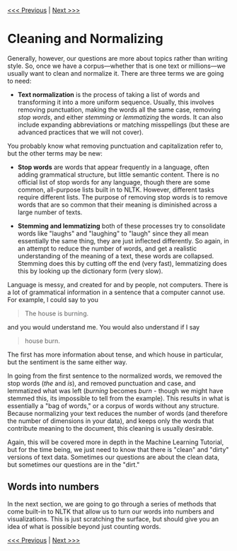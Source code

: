 [<<< Previous](text_as_data.md) | [Next >>>](preparing.md)

# Cleaning and Normalizing

Generally, however, our questions are more about topics rather than writing style. So, once we have a corpus—whether that is one text or millions—we usually want to clean and normalize it. There are three terms we are going to need:

* **Text normalization** is the process of taking a list of words and transforming it into a more uniform sequence. Usually, this involves removing punctuation, making the words all the same case, removing *stop words*, and either *stemming* or *lemmatizing* the words. It can also include expanding abbreviations or matching misspellings (but these are advanced practices that we will not cover).

You probably know what removing punctuation and capitalization refer to, but the other terms may be new:

* **Stop words** are words that appear frequently in a language, often adding grammatical structure, but little semantic content. There is no official list of stop words for any language, though there are some common, all-purpose lists built in to NLTK. However, different tasks require different lists. The purpose of removing stop words is to remove words that are so common that their meaning is diminished across a large number of texts.

* **Stemming and lemmatizing** both of these processes try to consolidate words like "laughs" and "laughing" to  "laugh" since they all mean essentially the same thing, they are just inflected differently. So again, in an attempt to reduce the number of words, and get a realistic understanding of the meaning of a text, these words are collapsed. Stemming does this by cutting off the end (very fast), lemmatizing does this by looking up the dictionary form (very slow).

Language is messy, and created for and by people, not computers. There is a lot of grammatical information in a sentence that a computer cannot use. For example, I could say to you 

> The house is burning. 

and you would understand me. You would also understand if I say 

> house burn. 

The first has more information about tense, and which house in particular, but the sentiment is the same either way. 

In going from the first sentence to the normalized words, we removed the stop words (*the* and *is*), and removed punctuation and case, and lemmatized what was left (*burning* becomes *burn* - though we might have stemmed this, its impossible to tell from the example). This results in what is essentially a "bag of words," or a corpus of words without any structure. Because normalizing your text reduces the number of words (and therefore the number of dimensions in your data), and keeps only the words that contribute meaning to the document, this cleaning is usually desirable. 

Again, this will be covered more in depth in the Machine Learning Tutorial, but for the time being, we just need to know that there is "clean" and "dirty" versions of text data. Sometimes our questions are about the clean data, but sometimes our questions are in the "dirt."


## Words into numbers

In the next section, we are going to go through a series of methods that come built-in to NLTK that allow us to turn our words into numbers and visualizations. This is just scratching the surface, but should give you an idea of what is possible beyond just counting words.


[<<< Previous](text_as_data.md) | [Next >>>](preparing.md)
